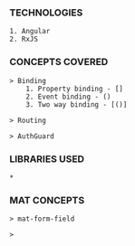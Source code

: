 ### TECHNOLOGIES
    1. Angular
    2. RxJS

### CONCEPTS COVERED
    > Binding
        1. Property binding - []
        2. Event binding - ()
        3. Two way binding - [()]
    
    > Routing

    > AuthGuard

### LIBRARIES USED
    * 


### MAT CONCEPTS
    > mat-form-field
    
    > 